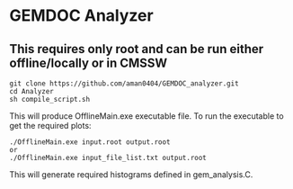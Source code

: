 # GEMDOC Analyzer
## This requires only root and can be run either offline/locally or in CMSSW

```
git clone https://github.com/aman0404/GEMDOC_analyzer.git
cd Analyzer
sh compile_script.sh
```

This will produce OfflineMain.exe executable file. To run the executable to get the required plots:

```
./OfflineMain.exe input.root output.root
or
./OfflineMain.exe input_file_list.txt output.root
```

This will generate required histograms defined in gem_analysis.C.
